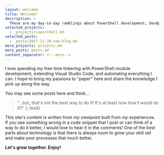 ```yaml
---
layout: welcome
title: Welcome!
description: >
  These are my day-to-day ramblings about PowerShell development, DevOps adventures and overall explorations in life.
selected_projects:
  - _projects/vaporshell.md
selected_posts:
  - _posts/2017-11-30-new-blog.md
more_projects: projects.md
more_posts: posts.md
content_separator: <!--more-->
---
```


I love spending my free time tinkering with PowerShell module development, 
extending Visual Studio Code, and automating everything I can. I hope to bring 
my passions to "paper" here and share the knowledge I pick up along the way.

You may see some posts here and think...

> "...but, that's not the best way to do it! It's at least now how **I** would do it!!"
{:.lead}

This site's content is written from _my_ viewpoint built from _my_ experiences. 
If you see something wrong in a code snippet that I post or can think of a way 
to do it better, I would love to hear it in the comments! One of the best parts 
about technology is that there is always room to grow your skill set and make 
your processes that much better.

**Let's grow together. Enjoy!**

<!--more-->
